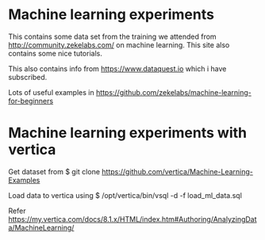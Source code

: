 # Machine learning experiments

This contains some data set from the training we attended from http://community.zekelabs.com/ on machine learning. 
This site also contains some nice tutorials.

This also contains info from https://www.dataquest.io which i have subscribed.

Lots of useful examples in https://github.com/zekelabs/machine-learning-for-beginners

# Machine learning experiments with vertica

Get dataset from 
$ git clone https://github.com/vertica/Machine-Learning-Examples

Load data to vertica using
$ /opt/vertica/bin/vsql -d <name of your database> -f load_ml_data.sql

Refer
https://my.vertica.com/docs/8.1.x/HTML/index.htm#Authoring/AnalyzingData/MachineLearning/





